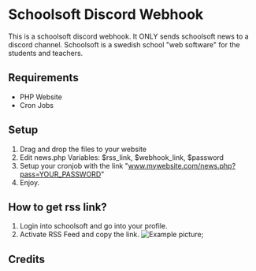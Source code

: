 # Schoolsoft Discord Webhook
This is a schoolsoft discord webhook.
It ONLY sends schoolsoft news to a discord channel.
Schoolsoft is a swedish school "web software" for the students and teachers.

## Requirements
* PHP Website
* Cron Jobs

## Setup
1. Drag and drop the files to your website
2. Edit news.php
  Variables: $rss_link, $webhook_link, $password
3. Setup your cronjob with the link "www.mywebsite.com/news.php?pass=YOUR_PASSWORD"
4. Enjoy.

## How to get rss link?
1. Login into schoolsoft and go into your profile.
2. Activate RSS Feed and copy the link.
![Example picture](https://gyazo.com/e6dac69deba217e1f07f0982290ba2d7.png);

## Credits

